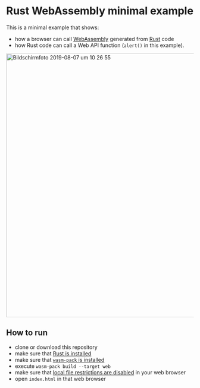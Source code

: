 # Rust WebAssembly minimal example

This is a minimal example that shows:
* how a browser can call [WebAssembly](https://webassembly.org) generated from [Rust](https://www.rust-lang.org) code
* how Rust code can call a Web API function (`alert()` in this example).

<img width="710" alt="Bildschirmfoto 2019-08-07 um 10 26 55" src="https://user-images.githubusercontent.com/391975/62607213-fe0cd000-b8fd-11e9-91e8-56ba4fe93f43.png">

## How to run

* clone or download this repository
* make sure that [Rust is installed](https://www.rust-lang.org/tools/install)
* make sure that [`wasm-pack` is installed](https://rustwasm.github.io/wasm-pack/installer/)
* execute `wasm-pack build --target web`
* make sure that [local file restrictions are disabled](https://www.thepolyglotdeveloper.com/2014/08/bypass-cors-errors-testing-apis-locally/) in your web browser
* open `index.html` in that web browser
